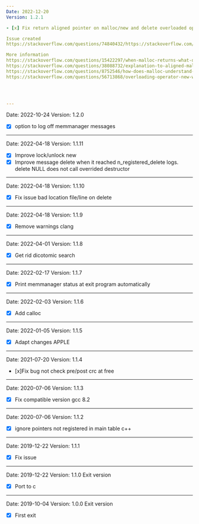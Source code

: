 ```yaml
---
Date: 2022-12-20
Version: 1.2.1

- [x] Fix return aligned pointer on malloc/new and delete overloaded operators according standard

Issue created
https://stackoverflow.com/questions/74840432/https://stackoverflow.com/questions/74840432/overloading-new-delete-operators-on-ubuntu-22-04-libc-2-35-and-calling-sdl2-sdl

More information
https://stackoverflow.com/questions/15422297/when-malloc-returns-what-does-8-byte-alignment-mean
https://stackoverflow.com/questions/38088732/explanation-to-aligned-malloc-implementation
https://stackoverflow.com/questions/8752546/how-does-malloc-understand-alignment
https://stackoverflow.com/questions/56713868/overloading-operator-new-with-smaller-default-alignment	   

	   


---
```

Date: 2022-10-24
Version: 1.2.0

- [x] option to log off memmanager messages

---
Date: 2022-04-18
Version: 1.1.11

- [x] Improve lock/unlock new
- [x] Improve message delete when it reached n_registered_delete logs. delete NULL does not call overrided destructor

---
Date: 2022-04-18
Version: 1.1.10

- [x] Fix issue bad location file/line on delete

---
Date: 2022-04-18
Version: 1.1.9

- [x] Remove warnings clang

---
Date: 2022-04-01
Version: 1.1.8

- [x] Get rid dicotomic search

---
Date: 2022-02-17
Version: 1.1.7

- [x] Print memmanager status at exit program automatically

---
Date: 2022-02-03
Version: 1.1.6

- [x] Add calloc

---
Date: 2022-01-05
Version: 1.1.5

- [x] Adapt changes APPLE

---
Date: 2021-07-20
Version: 1.1.4

- [x]Fix bug not check pre/post crc at free

---
Date: 2020-07-06
Version: 1.1.3

- [x] Fix compatible version gcc 8.2

---
Date: 2020-07-06
Version: 1.1.2

- [x] ignore pointers not registered in main table  c++

---
Date: 2019-12-22
Version: 1.1.1

- [x] Fix issue

---
Date: 2019-12-22
Version: 1.1.0
Exit version

- [x] Port to c

---
Date: 2019-10-04
Version: 1.0.0
Exit version

- [x] First exit